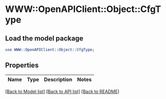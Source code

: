 # WWW::OpenAPIClient::Object::CfgType

## Load the model package
```perl
use WWW::OpenAPIClient::Object::CfgType;
```

## Properties
Name | Type | Description | Notes
------------ | ------------- | ------------- | -------------

[[Back to Model list]](../README.md#documentation-for-models) [[Back to API list]](../README.md#documentation-for-api-endpoints) [[Back to README]](../README.md)


